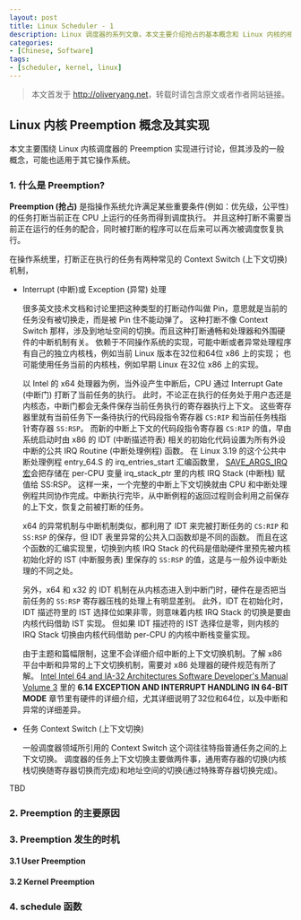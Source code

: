 ```yaml
---
layout: post
title: Linux Scheduler - 1
description: Linux 调度器的系列文章。本文主要介绍抢占的基本概念和 Linux 内核的相关实现。 
categories:
- [Chinese, Software]
tags:
- [scheduler, kernel, linux]
---
```


>本文首发于 <http://oliveryang.net>，转载时请包含原文或者作者网站链接。

## Linux 内核 Preemption 概念及其实现

本文主要围绕 Linux 内核调度器的 Preemption 实现进行讨论，但其涉及的一般概念，可能也适用于其它操作系统。

### 1. 什么是 Preemption?

**Preemption (抢占)** 是指操作系统允许满足某些重要条件(例如：优先级，公平性)的任务打断当前正在 CPU 上运行的任务而得到调度执行。
并且这种打断不需要当前正在运行的任务的配合，同时被打断的程序可以在后来可以再次被调度恢复执行。

在操作系统里，打断正在执行的任务有两种常见的 Context Switch (上下文切换) 机制，

- Interrupt (中断)或 Exception (异常) 处理

  很多英文技术文档和讨论里把这种类型的打断动作叫做 Pin，意思就是当前的任务没有被切换走，而是被 Pin 住不能动弹了。
  这种打断不像 Context Switch 那样，涉及到地址空间的切换。而且这种打断通畅和处理器和外围硬件的中断机制有关。
  依赖于不同操作系统的实现，可能中断或者异常处理程序有自己的独立内核栈，例如当前 Linux 版本在32位和64位 x86 上的实现；
  也可能使用任务当前的内核栈，例如早期 Linux 在32位 x86 上的实现。

  以 Intel 的 x64 处理器为例，当外设产生中断后，CPU 通过 Interrupt Gate (中断门) 打断了当前任务的执行。
  此时，不论正在执行的任务处于用户态还是内核态，中断门都会无条件保存当前任务执行的寄存器执行上下文。
  这些寄存器里就有当前任务下一条待执行的代码段指令寄存器 `CS:RIP` 和当前任务栈指针寄存器 `SS:RSP`。
  而新的中断上下文的代码段指令寄存器 `CS:RIP` 的值，早由系统启动时由 x86 的 IDT (中断描述符表) 相关的初始化代码设置为所有外设中断的公共 IRQ Routine (中断处理例程) 函数。
  在 Linux 3.19 的这个公共中断处理例程 entry_64.S 的 irq_entries_start 汇编函数里，
  [SAVE_ARGS_IRQ 宏](https://github.com/torvalds/linux/blob/v3.19/arch/x86/kernel/entry_64.S#L782)会把存储在 per-CPU 变量 irq_stack_ptr 里的内核 IRQ Stack (中断栈) 赋值给 SS:RSP。
  这样一来，一个完整的中断上下文切换就由 CPU 和中断处理例程共同协作完成。中断执行完毕，从中断例程的返回过程则会利用之前保存的上下文，恢复之前被打断的任务。

  x64 的异常机制与中断机制类似，都利用了 IDT 来完被打断任务的 `CS:RIP` 和 `SS:RSP` 的保存，但 IDT 表里异常的公共入口函数却是不同的函数。
  而且在这个函数的汇编实现里，切换到内核 IRQ Stack 的代码是借助硬件里预先被内核初始化好的 IST (中断服务表) 里保存的 `SS:RSP` 的值，这是与一般外设中断处理的不同之处。

  另外，x64 和 x32 的 IDT 机制在从内核态进入到中断门时，硬件在是否把当前任务的 `SS:RSP` 寄存器压栈的处理上有明显差别。
  此外，IDT 在初始化时，IDT 描述符里的 IST 选择位如果非零，则意味着内核 IRQ Stack 的切换是要由内核代码借助 IST 实现。
  但如果 IDT 描述符的 IST 选择位是零，则内核的 IRQ Stack 切换由内核代码借助 per-CPU 的内核中断栈变量实现。

  由于主题和篇幅限制，这里不会详细介绍中断的上下文切换机制。了解 x86 平台中断和异常的上下文切换机制，需要对 x86 处理器的硬件规范有所了解。
  [Intel Intel 64 and IA-32 Architectures Software Developer's Manual Volume 3](http://www.intel.com/content/www/us/en/processors/architectures-software-developer-manuals.html)
  里的 **6.14 EXCEPTION AND INTERRUPT HANDLING IN 64-BIT MODE** 章节里有硬件的详细介绍，尤其详细说明了32位和64位，以及中断和异常的详细差异。

- 任务 Context Switch (上下文切换)

  一般调度器领域所引用的 Context Switch 这个词往往特指普通任务之间的上下文切换。
  调度器的任务上下文切换主要做两件事，通用寄存器的切换(内核栈切换随寄存器切换而完成)和地址空间的切换(通过特殊寄存器切换完成)。

TBD

### 2. Preemption 的主要原因

### 3. Preemption 发生的时机

#### 3.1 User Preemption

#### 3.2 Kernel Preemption

### 4. schedule 函数
